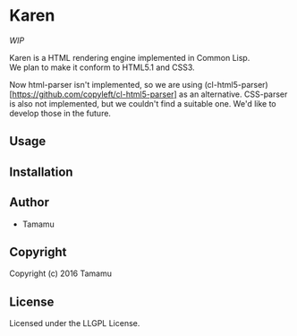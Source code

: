 # Karen

*WIP*

Karen is a HTML rendering engine implemented in Common Lisp.  
We plan to make it conform to HTML5.1 and CSS3.

Now html-parser isn't implemented, so we are using (cl-html5-parser)[https://github.com/copyleft/cl-html5-parser] as an alternative.
CSS-parser is also not implemented, but we couldn't find a suitable one. We'd like to develop those in the future.

## Usage

## Installation

## Author

* Tamamu

## Copyright

Copyright (c) 2016 Tamamu

## License

Licensed under the LLGPL License.
